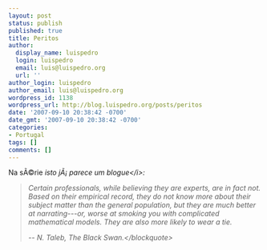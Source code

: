 ```yaml
---
layout: post
status: publish
published: true
title: Peritos
author:
  display_name: luispedro
  login: luispedro
  email: luis@luispedro.org
  url: ''
author_login: luispedro
author_email: luis@luispedro.org
wordpress_id: 1138
wordpress_url: http://blog.luispedro.org/posts/peritos
date: '2007-09-10 20:38:42 -0700'
date_gmt: '2007-09-10 20:38:42 -0700'
categories:
- Portugal
tags: []
comments: []
---
```

<p>Na s&Atilde;&copy;rie <i>isto j&Atilde;&iexcl; parece um blogue<&#47;i>:</p>
<blockquote><p>Certain professionals, while believing they are experts, are in fact not. Based on their empirical record, they do not know more about their subject matter than the general population, but they are much better at narrating---or, worse at smoking you with complicated mathematical models. They are also more likely to wear a tie.</p>
<p>-- N. Taleb, The Black Swan.<&#47;blockquote></p>
